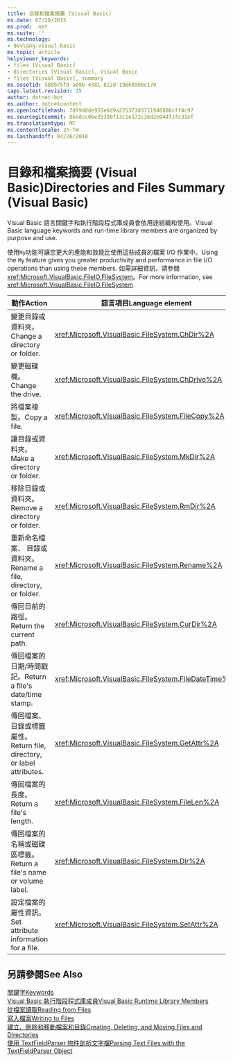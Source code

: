 ```yaml
---
title: 目錄和檔案摘要 (Visual Basic)
ms.date: 07/20/2015
ms.prod: .net
ms.suite: ''
ms.technology:
- devlang-visual-basic
ms.topic: article
helpviewer_keywords:
- files [Visual Basic]
- directories [Visual Basic], Visual Basic
- files [Visual Basic], summary
ms.assetid: 588b75fd-a09b-4381-822d-19868990c170
caps.latest.revision: 15
author: dotnet-bot
ms.author: dotnetcontent
ms.openlocfilehash: 7df9d0de955e6d9a225373d3711948886cff4c97
ms.sourcegitcommit: 86adcc06e35390f13c1e372c36d2e044f1fc31ef
ms.translationtype: MT
ms.contentlocale: zh-TW
ms.lasthandoff: 04/26/2018
---
```

# <a name="directories-and-files-summary-visual-basic"></a><span data-ttu-id="23905-102">目錄和檔案摘要 (Visual Basic)</span><span class="sxs-lookup"><span data-stu-id="23905-102">Directories and Files Summary (Visual Basic)</span></span>
<span data-ttu-id="23905-103">Visual Basic 語言關鍵字和執行階段程式庫成員會依用途組織和使用。</span><span class="sxs-lookup"><span data-stu-id="23905-103">Visual Basic language keywords and run-time library members are organized by purpose and use.</span></span>  
  
 <span data-ttu-id="23905-104">使用`My`功能可讓您更大的產能和效能比使用這些成員的檔案 I/O 作業中。</span><span class="sxs-lookup"><span data-stu-id="23905-104">Using the `My` feature gives you greater productivity and performance in file I/O operations than using these members.</span></span> <span data-ttu-id="23905-105">如需詳細資訊，請參閱<xref:Microsoft.VisualBasic.FileIO.FileSystem>。</span><span class="sxs-lookup"><span data-stu-id="23905-105">For more information, see <xref:Microsoft.VisualBasic.FileIO.FileSystem>.</span></span>  
  
|<span data-ttu-id="23905-106">**動作**</span><span class="sxs-lookup"><span data-stu-id="23905-106">**Action**</span></span>|<span data-ttu-id="23905-107">**語言項目**</span><span class="sxs-lookup"><span data-stu-id="23905-107">**Language element**</span></span>|  
|----------------|--------------------------|  
|<span data-ttu-id="23905-108">變更目錄或資料夾。</span><span class="sxs-lookup"><span data-stu-id="23905-108">Change a directory or folder.</span></span>|<xref:Microsoft.VisualBasic.FileSystem.ChDir%2A>|  
|<span data-ttu-id="23905-109">變更磁碟機。</span><span class="sxs-lookup"><span data-stu-id="23905-109">Change the drive.</span></span>|<xref:Microsoft.VisualBasic.FileSystem.ChDrive%2A>|  
|<span data-ttu-id="23905-110">將檔案複製。</span><span class="sxs-lookup"><span data-stu-id="23905-110">Copy a file.</span></span>|<xref:Microsoft.VisualBasic.FileSystem.FileCopy%2A>|  
|<span data-ttu-id="23905-111">讓目錄或資料夾。</span><span class="sxs-lookup"><span data-stu-id="23905-111">Make a directory or folder.</span></span>|<xref:Microsoft.VisualBasic.FileSystem.MkDir%2A>|  
|<span data-ttu-id="23905-112">移除目錄或資料夾。</span><span class="sxs-lookup"><span data-stu-id="23905-112">Remove a directory or folder.</span></span>|<xref:Microsoft.VisualBasic.FileSystem.RmDir%2A>|  
|<span data-ttu-id="23905-113">重新命名檔案、 目錄或資料夾。</span><span class="sxs-lookup"><span data-stu-id="23905-113">Rename a file, directory, or folder.</span></span>|<xref:Microsoft.VisualBasic.FileSystem.Rename%2A>|  
|<span data-ttu-id="23905-114">傳回目前的路徑。</span><span class="sxs-lookup"><span data-stu-id="23905-114">Return the current path.</span></span>|<xref:Microsoft.VisualBasic.FileSystem.CurDir%2A>|  
|<span data-ttu-id="23905-115">傳回檔案的日期/時間戳記。</span><span class="sxs-lookup"><span data-stu-id="23905-115">Return a file's date/time stamp.</span></span>|<xref:Microsoft.VisualBasic.FileSystem.FileDateTime%2A>|  
|<span data-ttu-id="23905-116">傳回檔案、 目錄或標籤屬性。</span><span class="sxs-lookup"><span data-stu-id="23905-116">Return file, directory, or label attributes.</span></span>|<xref:Microsoft.VisualBasic.FileSystem.GetAttr%2A>|  
|<span data-ttu-id="23905-117">傳回檔案的長度。</span><span class="sxs-lookup"><span data-stu-id="23905-117">Return a file's length.</span></span>|<xref:Microsoft.VisualBasic.FileSystem.FileLen%2A>|  
|<span data-ttu-id="23905-118">傳回檔案的名稱或磁碟區標籤。</span><span class="sxs-lookup"><span data-stu-id="23905-118">Return a file's name or volume label.</span></span>|<xref:Microsoft.VisualBasic.FileSystem.Dir%2A>|  
|<span data-ttu-id="23905-119">設定檔案的屬性資訊。</span><span class="sxs-lookup"><span data-stu-id="23905-119">Set attribute information for a file.</span></span>|<xref:Microsoft.VisualBasic.FileSystem.SetAttr%2A>|  
  
## <a name="see-also"></a><span data-ttu-id="23905-120">另請參閱</span><span class="sxs-lookup"><span data-stu-id="23905-120">See Also</span></span>  
 [<span data-ttu-id="23905-121">關鍵字</span><span class="sxs-lookup"><span data-stu-id="23905-121">Keywords</span></span>](../../../visual-basic/language-reference/keywords/index.md)  
 [<span data-ttu-id="23905-122">Visual Basic 執行階段程式庫成員</span><span class="sxs-lookup"><span data-stu-id="23905-122">Visual Basic Runtime Library Members</span></span>](../../../visual-basic/language-reference/runtime-library-members.md)  
 [<span data-ttu-id="23905-123">從檔案讀取</span><span class="sxs-lookup"><span data-stu-id="23905-123">Reading from Files</span></span>](../../../visual-basic/developing-apps/programming/drives-directories-files/reading-from-files.md)  
 [<span data-ttu-id="23905-124">寫入檔案</span><span class="sxs-lookup"><span data-stu-id="23905-124">Writing to Files</span></span>](../../../visual-basic/developing-apps/programming/drives-directories-files/writing-to-files.md)  
 [<span data-ttu-id="23905-125">建立、刪除和移動檔案和目錄</span><span class="sxs-lookup"><span data-stu-id="23905-125">Creating, Deleting, and Moving Files and Directories</span></span>](../../../visual-basic/developing-apps/programming/drives-directories-files/creating-deleting-and-moving-files-and-directories.md)  
 [<span data-ttu-id="23905-126">使用 TextFieldParser 物件剖析文字檔</span><span class="sxs-lookup"><span data-stu-id="23905-126">Parsing Text Files with the TextFieldParser Object</span></span>](../../../visual-basic/developing-apps/programming/drives-directories-files/parsing-text-files-with-the-textfieldparser-object.md)
